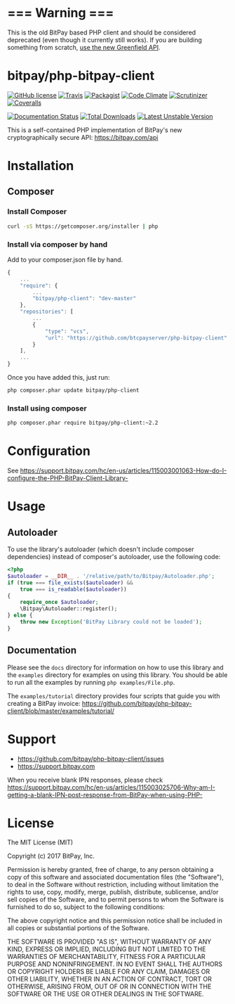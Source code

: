 # === Warning ===

This is the old BitPay based PHP client and should be considered deprecated (even though it currently still works). If you are building something from scratch, [use the new Greenfield API](https://github.com/btcpayserver/btcpayserver-greenfield-php).

bitpay/php-bitpay-client
=================

[![GitHub license](https://img.shields.io/badge/license-MIT-blue.svg?style=flat-square)](https://raw.githubusercontent.com/bitpay/php-bitpay-client/master/LICENSE.md)
[![Travis](https://img.shields.io/travis/bitpay/php-bitpay-client.svg?style=flat-square)](https://travis-ci.org/bitpay/php-bitpay-client)
[![Packagist](https://img.shields.io/packagist/v/bitpay/php-client.svg?style=flat-square)](https://packagist.org/packages/bitpay/php-client)
[![Code Climate](https://img.shields.io/codeclimate/github/bitpay/php-bitpay-client.svg?style=flat-square)](https://codeclimate.com/github/bitpay/php-bitpay-client)
[![Scrutinizer](https://img.shields.io/scrutinizer/g/bitpay/php-bitpay-client.svg?style=flat-square)](https://scrutinizer-ci.com/g/bitpay/php-bitpay-client/)
[![Coveralls](https://img.shields.io/coveralls/bitpay/php-bitpay-client.svg?style=flat-square)](https://coveralls.io/r/bitpay/php-bitpay-client)

[![Documentation Status](https://readthedocs.org/projects/php-bitpay-client/badge/?version=latest)](https://readthedocs.org/projects/php-bitpay-client/?badge=latest)
[![Total Downloads](https://poser.pugx.org/bitpay/php-client/downloads.svg)](https://packagist.org/packages/bitpay/php-client)
[![Latest Unstable Version](https://poser.pugx.org/bitpay/php-client/v/unstable.svg)](https://packagist.org/packages/bitpay/php-client)

This is a self-contained PHP implementation of BitPay's new cryptographically secure API: https://bitpay.com/api

# Installation

## Composer

### Install Composer

```bash
curl -sS https://getcomposer.org/installer | php
```

### Install via composer by hand

Add to your composer.json file by hand.

```javascript
{
    ...
    "require": {
        ...
        "bitpay/php-client": "dev-master"
    },
    "repositories": [
        ...
        {
            "type": "vcs",
            "url": "https://github.com/btcpayserver/php-bitpay-client"
        }
    ],
    ...
}
```

Once you have added this, just run:

```bash
php composer.phar update bitpay/php-client
```

### Install using composer

```bash
php composer.phar require bitpay/php-client:~2.2
```

# Configuration

See https://support.bitpay.com/hc/en-us/articles/115003001063-How-do-I-configure-the-PHP-BitPay-Client-Library-

# Usage

## Autoloader

To use the library's autoloader (which doesn't include composer dependencies)
instead of composer's autoloader, use the following code:

```php
<?php
$autoloader = __DIR__ . '/relative/path/to/Bitpay/Autoloader.php';
if (true === file_exists($autoloader) &&
    true === is_readable($autoloader))
{
    require_once $autoloader;
    \Bitpay\Autoloader::register();
} else {
    throw new Exception('BitPay Library could not be loaded');
}
```

## Documentation

Please see the ``docs`` directory for information on how to use this library
and the ``examples`` directory for examples on using this library. You should
be able to run all the examples by running ``php examples/File.php``.

The ``examples/tutorial`` directory provides four scripts that guide you with creating a BitPay invoice:
https://github.com/bitpay/php-bitpay-client/blob/master/examples/tutorial/

# Support

* https://github.com/bitpay/php-bitpay-client/issues
* https://support.bitpay.com

When you receive blank IPN responses, please check https://support.bitpay.com/hc/en-us/articles/115003025706-Why-am-I-getting-a-blank-IPN-post-response-from-BitPay-when-using-PHP-

# License

The MIT License (MIT)

Copyright (c) 2017 BitPay, Inc.

Permission is hereby granted, free of charge, to any person obtaining a copy
of this software and associated documentation files (the "Software"), to deal
in the Software without restriction, including without limitation the rights
to use, copy, modify, merge, publish, distribute, sublicense, and/or sell
copies of the Software, and to permit persons to whom the Software is
furnished to do so, subject to the following conditions:

The above copyright notice and this permission notice shall be included in all
copies or substantial portions of the Software.

THE SOFTWARE IS PROVIDED "AS IS", WITHOUT WARRANTY OF ANY KIND, EXPRESS OR
IMPLIED, INCLUDING BUT NOT LIMITED TO THE WARRANTIES OF MERCHANTABILITY,
FITNESS FOR A PARTICULAR PURPOSE AND NONINFRINGEMENT. IN NO EVENT SHALL THE
AUTHORS OR COPYRIGHT HOLDERS BE LIABLE FOR ANY CLAIM, DAMAGES OR OTHER
LIABILITY, WHETHER IN AN ACTION OF CONTRACT, TORT OR OTHERWISE, ARISING FROM,
OUT OF OR IN CONNECTION WITH THE SOFTWARE OR THE USE OR OTHER DEALINGS IN THE
SOFTWARE.
